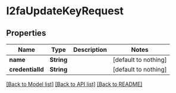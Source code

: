 # I2faUpdateKeyRequest


## Properties
Name | Type | Description | Notes
------------ | ------------- | ------------- | -------------
**name** | **String** |  | [default to nothing]
**credentialId** | **String** |  | [default to nothing]


[[Back to Model list]](../README.md#models) [[Back to API list]](../README.md#api-endpoints) [[Back to README]](../README.md)


